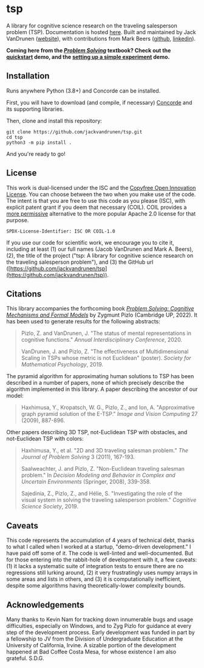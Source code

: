 # tsp

A library for cognitive science research on the traveling salesperson problem (TSP). Documentation
is hosted [here](https://jackv.co/tsp/tsp.html). Built and maintained by Jack VanDrunen
([website](https://jackv.co/)), with contributions from Mark Beers
([github](https://github.com/mabeers-arco),
[linkedin](https://www.linkedin.com/in/mark-beers-3a90a614a/)).

**Coming here from the [*Problem Solving*](https://www.cambridge.org/core/books/abs/problem-solving/problem-solving/105FC98CEBE3FA277CD43AC34EECBC1B)
textbook? Check out the [quickstart](examples/quickstart.ipynb) demo, and the
[setting up a simple experiment](examples/experiment_demo.ipynb) demo.**

## Installation

Runs anywhere Python (3.8+) and Concorde can be installed.

First, you will have to download (and compile, if necessary)
[Concorde](https://www.math.uwaterloo.ca/tsp/concorde.html) and its supporting libraries.

Then, clone and install this repository:

```
git clone https://github.com/jackvandrunen/tsp.git
cd tsp
python3 -m pip install .
```

And you're ready to go!

## License

This work is dual-licensed under the ISC and the
[Copyfree Open Innovation License](https://coil.apotheon.org/about/). You can choose between the
two when you make use of the code. The intent is that you are free to use this code as you please
(ISC), with explicit patent grant if you deem that necessary (COIL). COIL provides a
[more permissive](https://copyfree.org/) alternative to the more popular Apache 2.0 license for
that purpose.

`SPDX-License-Identifier: ISC OR COIL-1.0`

If you use our code for scientific work, we encourage you to cite it, including at least (1) our
full names (Jacob VanDrunen and Mark A. Beers), (2), the title of the project ("tsp: A library
for cognitive science research on the traveling salesperson problem"), and (3) the GitHub url
([https://github.com/jackvandrunen/tsp](https://github.com/jackvandrunen/tsp)).

## Citations

This library accompanies the forthcoming book
[*Problem Solving: Cognitive Mechanisms and Formal Models*](https://www.cambridge.org/core/books/abs/problem-solving/problem-solving/105FC98CEBE3FA277CD43AC34EECBC1B)
by Zygmunt Pizlo (Cambridge UP, 2022). It has been used to generate results for the following
abstracts:

> Pizlo, Z. and VanDrunen, J. "The status of mental representations in cognitive functions."
> *Annual Interdisciplinary Conference*, 2020.
> 
> VanDrunen, J. and Pizlo, Z. "The effectiveness of Multidimensional Scaling in TSPs whose metric
> is not Euclidean" (poster). *Society for Mathematical Psychology*, 2019.

The pyramid algorithm for approximating human solutions to TSP has been described in a number of
papers, none of which precisely describe the algorithm implemented in this library. A paper
describing the ancestor of our model:

> Haxhimusa, Y., Kropatsch, W. G., Pizlo, Z., and Ion, A. "Approximative graph pyramid solution of
> the E-TSP." *Image and Vision Computing* 27 (2009), 887-896.

Other papers describing 3D TSP, not-Euclidean TSP with obstacles, and not-Euclidean TSP with colors:

> Haxhimusa, Y., et al. "2D and 3D traveling salesman problem." *The Journal of Problem Solving* 3
> (2011), 167-193.
> 
> Saalweachter, J. and Pizlo, Z. "Non-Euclidean traveling salesman problem." In *Decision Modeling
> and Behavior in Complex and Uncertain Environments* (Springer, 2008), 339-358.
> 
> Sajedinia, Z., Pizlo, Z., and H&eacute;lie, S. "Investigating the role of the visual system in
> solving the traveling salesperson problem." *Cognitive Science Society*, 2019.

## Caveats

This code represents the accumulation of 4 years of technical debt, thanks to what I called when I
worked at a startup, "demo-driven development." I have paid off some of it. The code is well-linted
and well-documented. But for those entering into the rabbit-hole of development with it, a few
caveats: (1) it lacks a systematic suite of integration tests to ensure there are no regressions
still lurking around, (2) it very frustratingly uses numpy arrays in some areas and lists in others,
and (3) it is computationally inefficient, despite some algorithms having theoretically-lower
complexity bounds.

## Acknowledgements

Many thanks to Kevin Nam for tracking down innumerable bugs and usage difficulties, especially on
Windows, and to Zyg Pizlo for guidance at every step of the development process. Early development
was funded in part by a fellowship to JV from the Division of Undergraduate Education at the
University of California, Irvine. A sizable portion of the development happened at Bad Coffee
Costa Mesa, for whose existence I am also grateful. S.D.G.
